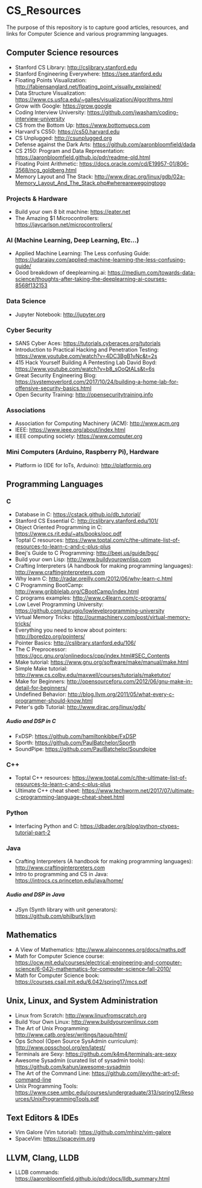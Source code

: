 # CS_Resources
The purpose of this repository is to capture good articles, resources, and links for Computer Science and various programming languages.

## Computer Science resources
* Stanford CS Library: http://cslibrary.stanford.edu
* Stanford Engineering Everywhere: https://see.stanford.edu
* Floating Points Visualization: http://fabiensanglard.net/floating_point_visually_explained/
* Data Structure Visualization: https://www.cs.usfca.edu/~galles/visualization/Algorithms.html
* Grow with Google: https://grow.google
* Coding Interview University: https://github.com/jwasham/coding-interview-university
* CS from the Bottom Up: https://www.bottomupcs.com
* Harvard's CS50: https://cs50.harvard.edu
* CS Unplugged: http://csunplugged.org
* Defense against the Dark Arts: https://github.com/aaronbloomfield/dada
* CS 2150: Program and Data Representation: https://aaronbloomfield.github.io/pdr/readme-old.html
* Floating Point Arithmetic: https://docs.oracle.com/cd/E19957-01/806-3568/ncg_goldberg.html
* Memory Layout and The Stack: http://www.dirac.org/linux/gdb/02a-Memory_Layout_And_The_Stack.php#wherearewegoingtogo

### Projects & Hardware
* Build your own 8 bit machine: https://eater.net
* The Amazing $1 Microcontrollers: https://jaycarlson.net/microcontrollers/

### AI (Machine Learning, Deep Learning, Etc...)
* Applied Machine Learning: The Less confusing Guide: https://udarajay.com/applied-machine-learning-the-less-confusing-guide/
* Good breakdown of deeplearning.ai: https://medium.com/towards-data-science/thoughts-after-taking-the-deeplearning-ai-courses-8568f132153

### Data Science
* Jupyter Notebook: http://jupyter.org

### Cyber Security
* SANS Cyber Aces: https://tutorials.cyberaces.org/tutorials
* Introduction to Practical Hacking and Penetration Testing: https://www.youtube.com/watch?v=4DC3BgB1vNc&t=2s
* 415 Hack Yourself Building A Pentesting Lab David Boyd: https://www.youtube.com/watch?v=b8_sOoQtALs&t=6s
* Great Security Engineering Blog: https://systemoverlord.com/2017/10/24/building-a-home-lab-for-offensive-security-basics.html
* Open Security Training: http://opensecuritytraining.info

### Associations
* Association for Computing Machinery (ACM): http://www.acm.org
* IEEE: https://www.ieee.org/about/index.html
* IEEE computing society: https://www.computer.org

### Mini Computers (Arduino, Raspberry Pi), Hardware
* Platform io (IDE for IoTs, Arduino): http://platformio.org

## Programming Languages
### C
* Database in C: https://cstack.github.io/db_tutorial/
* Stanford CS Essential C: http://cslibrary.stanford.edu/101/
* Object Oriented Programming in C: https://www.cs.rit.edu/~ats/books/ooc.pdf
* Toptal C resources: https://www.toptal.com/c/the-ultimate-list-of-resources-to-learn-c-and-c-plus-plus
* Beej's Guide to C Programming: http://beej.us/guide/bgc/
* Build your own Lisp: http://www.buildyourownlisp.com
* Crafting Interpreters (A handbook for making programming languages): http://www.craftinginterpreters.com
* Why learn C: http://radar.oreilly.com/2012/06/why-learn-c.html
* C Programming BootCamp: http://www.gribblelab.org/CBootCamp/index.html
* C programs examples: http://www.c4learn.com/c-programs/
* Low Level Programming University: https://github.com/gurugio/lowlevelprogramming-university
* Virtual Memory Tricks: http://ourmachinery.com/post/virtual-memory-tricks/
* Everything you need to know about pointers: http://boredzo.org/pointers/
* Pointer Basics: http://cslibrary.stanford.edu/106/
* The C Preprocessor: https://gcc.gnu.org/onlinedocs/cpp/index.html#SEC_Contents
* Make tutorial: https://www.gnu.org/software/make/manual/make.html
* Simple Make tutorial: http://www.cs.colby.edu/maxwell/courses/tutorials/maketutor/
* Make for Beginners: http://opensourceforu.com/2012/06/gnu-make-in-detail-for-beginners/
* Undefined Behavior: http://blog.llvm.org/2011/05/what-every-c-programmer-should-know.html
* Peter's gdb Tutorial: http://www.dirac.org/linux/gdb/

##### Audio and DSP in C
* FxDSP: https://github.com/hamiltonkibbe/FxDSP
* Sporth: https://github.com/PaulBatchelor/Sporth
* SoundPipe: https://github.com/PaulBatchelor/Soundpipe

### C++
* Toptal C++ resources: https://www.toptal.com/c/the-ultimate-list-of-resources-to-learn-c-and-c-plus-plus
* Ultimate C++ cheat sheet: https://www.techworm.net/2017/07/ultimate-c-programming-language-cheat-sheet.html

### Python
* Interfacing Python and C: https://dbader.org/blog/python-ctypes-tutorial-part-2

### Java
* Crafting Interpreters (A handbook for making programming languages): http://www.craftinginterpreters.com
* Intro to programming and CS in Java: https://introcs.cs.princeton.edu/java/home/

##### Audio and DSP in Java
* JSyn (Synth library with unit generators): https://github.com/philburk/jsyn

## Mathematics
* A View of Mathematics: http://www.alainconnes.org/docs/maths.pdf
* Math for Computer Science course: https://ocw.mit.edu/courses/electrical-engineering-and-computer-science/6-042j-mathematics-for-computer-science-fall-2010/
* Math for Computer Science book: https://courses.csail.mit.edu/6.042/spring17/mcs.pdf

## Unix, Linux, and System Administration
* Linux from Scratch: http://www.linuxfromscratch.org
* Build Your Own Linux: http://www.buildyourownlinux.com
* The Art of Unix Programming: http://www.catb.org/esr/writings/taoup/html/
* Ops School (Open Source SysAdmin curriculum): http://www.opsschool.org/en/latest/
* Terminals are Sexy: https://github.com/k4m4/terminals-are-sexy
* Awesome Sysadmin (curated list of sysadmin tools): https://github.com/kahun/awesome-sysadmin
* The Art of the Command Line: https://github.com/jlevy/the-art-of-command-line
* Unix Programming Tools: https://www.csee.umbc.edu/courses/undergraduate/313/spring12/Resources/UnixProgrammingTools.pdf

## Text Editors & IDEs
* Vim Galore (Vim tutorial): https://github.com/mhinz/vim-galore
* SpaceVim: https://spacevim.org

## LLVM, Clang, LLDB
* LLDB commands: https://aaronbloomfield.github.io/pdr/docs/lldb_summary.html
